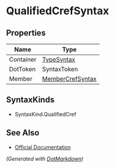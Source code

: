 # QualifiedCrefSyntax

## Properties

| Name      | Type                                    |
| --------- | --------------------------------------- |
| Container | [TypeSyntax](TypeSyntax.md)             |
| DotToken  | SyntaxToken                             |
| Member    | [MemberCrefSyntax](MemberCrefSyntax.md) |

## SyntaxKinds

* SyntaxKind\.QualifiedCref

## See Also

* [Official Documentation](https://docs.microsoft.com/en-us/dotnet/api/microsoft.codeanalysis.csharp.syntax.qualifiedcrefsyntax)


*\(Generated with [DotMarkdown](http://github.com/JosefPihrt/DotMarkdown)\)*